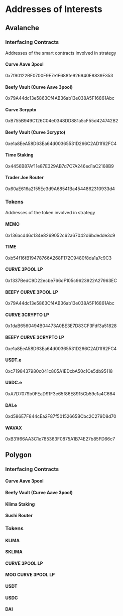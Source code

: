 # **Addresses of Interests**

## **Avalanche**

### **Interfacing Contracts**
Addresses of the smart contracts involved in strategy

#### **Curve Aave 3pool**
0x7f90122BF0700F9E7e1F688fe926940E8839F353

#### **Beefy Vault (Curve Aave 3pool)**
0x79A44dc13e5863Cf4AB36ab13e038A5F16861Abc

#### **Curve 3crypto**
0xB755B949C126C04e0348DD881a5cF55d424742B2

#### **Beefy Vault (Curve 3crypto)**
0xe1a8EeA58D63Ea64d00365531D266C2AD1f62FC4

#### **Time Staking**
0x4456B87Af11e87E329AB7d7C7A246ed1aC2168B9

#### **Trader Joe Router**
0x60aE616a2155Ee3d9A68541Ba4544862310933d4



### **Tokens**
Addresses of the token involved in strategy 

#### **MEMO**
0x136acd46c134e8269052c62a67042d6bdedde3c9

#### **TIME**
0xb54f16fB19478766A268F172C9480f8da1a7c9C3

#### **CURVE 3POOL LP**
0x1337BedC9D22ecbe766dF105c9623922A27963EC

#### **BEEFY CURVE 3POOL LP**
0x79A44dc13e5863Cf4AB36ab13e038A5F16861Abc

#### **CURVE 3CRYPTO LP**
0x1daB6560494B04473A0BE3E7D83CF3Fdf3a51828

#### **BEEFY CURVE 3CRYPTO LP**
0xe1a8EeA58D63Ea64d00365531D266C2AD1f62FC4

#### **USDT.e**
0xc7198437980c041c805A1EDcbA50c1Ce5db95118

#### **USDC.e**
0xA7D7079b0FEaD91F3e65f86E8915Cb59c1a4C664

#### **DAI.e**
0xd586E7F844cEa2F87f50152665BCbc2C279D8d70

#### **WAVAX**
0xB31f66AA3C1e785363F0875A1B74E27b85FD66c7






## **Polygon**

### **Interfacing Contracts**

#### **Curve Aave 3pool**

#### **Beefy Vault (Curve Aave 3pool)**

#### **Klima Staking**

#### **Sushi Router**

### **Tokens**

#### **KLIMA**

#### **SKLIMA**

#### **CURVE 3POOL LP**

#### **MOO CURVE 3POOL LP**

#### **USDT**

#### **USDC**

#### **DAI**